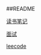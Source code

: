 ##README

[读书笔记](src/book/readme.md)

[面试](src/interview/readme.md)

[leecode](src/leecode/readme.md)